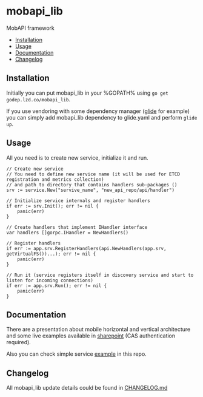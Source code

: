 # mobapi_lib
MobAPI framework

- [Installation](#Installation)
- [Usage](#Usage)
- [Documentation](#Documentation)
- [Changelog](#Changelog)

## Installation
Initially you can put mobapi_lib in your %GOPATH% using `go get godep.lzd.co/mobapi_lib`.

If you use vendoring with some dependency manager ([glide](https://github.com/Masterminds/glide) for example) you can simply add mobapi_lib dependency to glide.yaml and perform `glide up`.


## Usage
All you need is to create new service, initialize it and run.
```golang
// Create new service
// You need to define new service name (it will be used for ETCD registration and metrics collection)
// and path to directory that contains handlers sub-packages ()
srv := service.New("servive_name", "new_api_repo/api/handler")

// Initialize service internals and register handlers
if err := srv.Init(); err != nil {
    panic(err)
}

// Create handlers that implement IHandler interface
var handlers []gorpc.IHandler = NewHandlers()

// Register handlers
if err := app.srv.RegisterHandlers(api.NewHandlers(app.srv, getVirtualFS())...); err != nil {
    panic(err)
}

// Run it (service registers itself in discovery service and start to listen for incoming connections)
if err := app.srv.Run(); err != nil {
    panic(err)
}

```


## Documentation
There are a presentation about mobile horizontal and vertical architecture and some live examples available in [sharepoint](https://lazadagroup-my.sharepoint.com/personal/svistunov_sergey_lazada_com/_layouts/15/guestaccess.aspx?guestaccesstoken=Rm9N104MvvBfhylTuhMANEtQEvHKo5f8YWPn5JmX2Pw%3d&docid=2_0db521f4b9e6b42a3a83e9c7334042e3e&rev=1) (CAS authentication required).

Also you can check simple service [example](_example/main.go) in this repo.


## Changelog
All mobapi_lib update details could be found in [CHANGELOG.md](CHANGELOG.md)